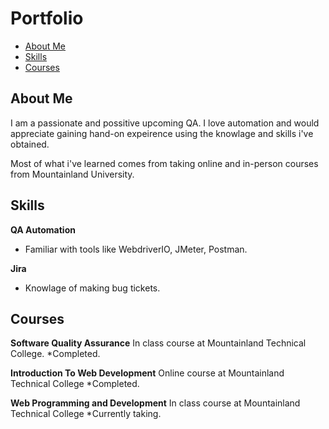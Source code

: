 # Portfolio
- [About Me](#about-me)
- [Skills](#skills)
- [Courses](#courses)

## About Me

I am a passionate and possitive upcoming QA. I love automation and would appreciate gaining hand-on expeirence using the knowlage and skills i've obtained.

Most of what i've learned comes from taking online and in-person courses from Mountainland University.

## Skills

__QA Automation__
  * Familiar with tools like WebdriverIO, JMeter, Postman.

__Jira__
  * Knowlage of making bug tickets.

## Courses

__Software Quality Assurance__
In class course at Mountainland Technical College.
*Completed.

__Introduction To Web Development__
Online course at Mountainland Technical College
*Completed.

__Web Programming and Development__
In class course at Mountainland Technical College
*Currently taking.
